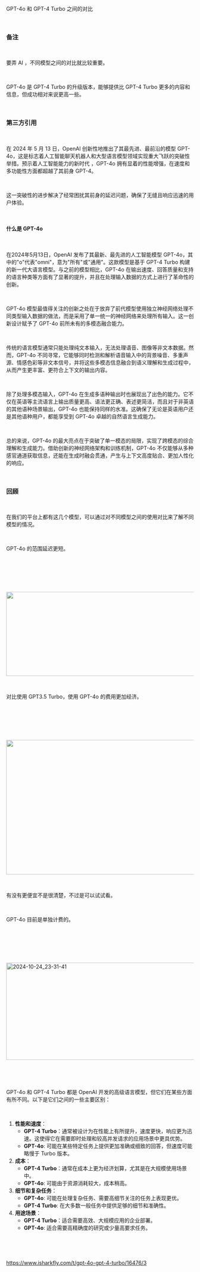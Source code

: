 <p>GPT-4o 和 GPT-4 Turbo 之间的对比</p> <br><h3>备注</h3> <br><p>要弄 AI ，不同模型之间的对比就比较重要。</p> <br><p>GPT-4o 是 GPT-4 Turbo 的升级版本，能够提供比 GPT-4 Turbo 更多的内容和信息，但成功相对来说更高一些。</p> <br><h3>第三方引用</h3> <br><p>在 2024 年 5 月 13 日，OpenAI 创新性地推出了其最先进、最前沿的模型 GPT-4o，这是标志着人工智能聊天机器人和大型语言模型领域实现重大飞跃的突破性举措。预示着人工智能能力的新时代 ，GPT-4o 拥有显着的性能增强，在速度和多功能性方面都超越了其前身 GPT-4。</p> <br><p>这一突破性的进步解决了经常困扰其前身的延迟问题，确保了无缝且响应迅速的用户体验。</p> <br><h4>什么是 GPT-4o</h4> <br><p>在2024年5月13日，OpenAI 发布了其最新、最先进的人工智能模型 GPT-4o，其中的"o"代表"omni"，意为"所有"或"通用"。这款模型是基于 GPT-4 Turbo 构建的新一代大语言模型。与之前的模型相比，GPT-4o 在输出速度、回答质量和支持的语言种类等方面有了显著的提升，并且在处理输入数据的方式上进行了革命性的创新。</p> <br><p>GPT-4o 模型最值得关注的创新之处在于放弃了前代模型使用独立神经网络处理不同类型输入数据的做法，而是采用了单一统一的神经网络来处理所有输入。这一创新设计赋予了 GPT-4o 前所未有的多模态融合能力。</p> <br><p>传统的语言模型通常只能处理纯文本输入，无法处理语音、图像等非文本数据。然而，GPT-4o 不同寻常，它能够同时检测和解析语音输入中的背景噪音、多重声源、情感色彩等非文本信号，并将这些多模态信息融合到语义理解和生成过程中，从而产生更丰富、更符合上下文的输出内容。</p> <br><p>除了处理多模态输入，GPT-4o 在生成多语种输出时也展现出了出色的能力。它不仅在英语等主流语言上输出质量更高、语法更正确、表述更简洁，而且对于非英语的其他语种场景输出，GPT-4o 也能保持同样的水准。这确保了无论是英语用户还是其他语种用户，都能享受到 GPT-4o 卓越的自然语言生成能力。</p> <br><p>总的来说，GPT-4o 的最大亮点在于突破了单一模态的局限，实现了跨模态的综合理解和生成能力。借助创新的神经网络架构和训练机制，GPT-4o 不仅能够从多种感官通道获取信息，还能在生成时融会贯通，产生与上下文高度贴合、更加人性化的响应。</p> <br><h3>回顾</h3> <br><p>在我们的平台上都有这几个模型，可以通过对不同模型之间的使用对比来了解不同模型的情况。</p> <br><p>GPT-4o 的范围延迟更短。</p> <br><p></p> <br><p></p> <br><p class="img-center"><a href="https://cdn.isharkfly.com/com-isharkfly-www/discourse-uploads/original/2X/9/9441e1f7cc39b038ccbf349e3383d3305c15894e.png" rel="nofollow"><img alt="" height="226" src="https://img-blog.csdnimg.cn/img_convert/5e348272bb658e924b88ccccdbb4e558.png" width="690" /></a></p> <br><p>对比使用 GPT3.5 Turbo，使用 GPT-4o 的费用更加经济。 </p> <br><p></p> <br><p></p> <br><p class="img-center"><a href="https://cdn.isharkfly.com/com-isharkfly-www/discourse-uploads/original/2X/f/f58d48b746120dca07ae3b2611b2694b261648dc.png" rel="nofollow"><img alt="" height="362" src="https://img-blog.csdnimg.cn/img_convert/2943ee240fe444325e45a82569a31815.png" width="690" /></a></p> <br><p>有没有更便宜不是很清楚，不过是可以试试看。 </p> <br><p>GPT-4o 目前是单独计费的。</p> <br><p></p> <br><p></p> <br><p class="img-center"><a href="https://cdn.isharkfly.com/com-isharkfly-www/discourse-uploads/original/2X/5/53cbfa52e0d1a9567ce72461fd0bc2175b6abe49.png" rel="nofollow"><img alt="2024-10-24_23-31-41" height="261" src="https://img-blog.csdnimg.cn/img_convert/620533bc7ecffb7ab98795eba1c20f92.png" width="690" /></a></p> <br><p></p> <br><p>GPT-4o 和 GPT-4 Turbo 都是 OpenAI 开发的高级语言模型，但它们在某些方面有所不同。以下是它们之间的一些主要区别：</p> <br><ol><li><strong>性能和速度</strong>： <br>  <ul><li><strong>GPT-4 Turbo</strong>：通常被设计为在性能上有所提升，速度更快，响应更为迅速。这使得它在需要即时处理和较高并发请求的应用场景中更具优势。</li><li><strong>GPT-4o</strong>: 可能在某些特定任务上提供更加准确或细致的回答，但速度可能略慢于 Turbo 版本。</li></ul></li><li><strong>成本</strong>： <br>  <ul><li><strong>GPT-4 Turbo</strong>：通常在成本上更为经济划算，尤其是在大规模使用场景中。</li><li><strong>GPT-4o</strong>: 可能由于资源消耗较大，成本稍高。</li></ul></li><li><strong>细节和复杂任务</strong>： <br>  <ul><li><strong>GPT-4o</strong>: 可能在处理复杂任务、需要高细节关注的任务上表现更优。</li><li><strong>GPT-4 Turbo</strong>: 在大多数一般任务中提供足够的细节和准确性。</li></ul></li><li><strong>用途场景</strong>： <br>  <ul><li><strong>GPT-4 Turbo</strong>：适合需要高效、大规模应用的企业部署。</li><li><strong>GPT-4o</strong>: 适合需要高精确度的研究或少量高要求任务。</li></ul></li></ol> <br><p></p> <br><p><a href="https://www.isharkfly.com/t/gpt-4o-gpt-4-turbo/16476/3" rel="nofollow" title="https://www.isharkfly.com/t/gpt-4o-gpt-4-turbo/16476/3">https://www.isharkfly.com/t/gpt-4o-gpt-4-turbo/16476/3</a></p>